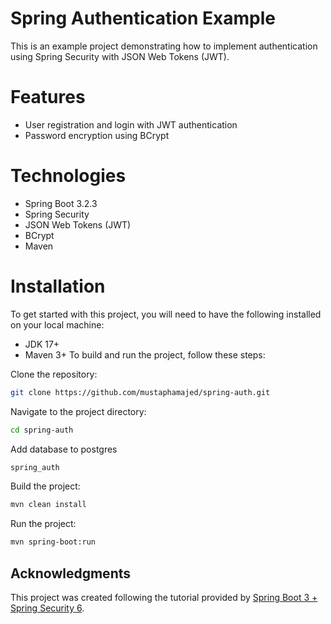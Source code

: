 # Spring Authentication Example

This is an example project demonstrating how to implement authentication using Spring Security with JSON Web Tokens (JWT).

# Features
- User registration and login with JWT authentication
- Password encryption using BCrypt

# Technologies
- Spring Boot 3.2.3
- Spring Security
- JSON Web Tokens (JWT)
- BCrypt
- Maven

# Installation

To get started with this project, you will need to have the following installed on your local machine:

- JDK 17+
- Maven 3+
To build and run the project, follow these steps:

Clone the repository: 
```bash
git clone https://github.com/mustaphamajed/spring-auth.git
```
Navigate to the project directory: 
```bash
cd spring-auth
```
Add database to postgres
```bash
spring_auth
```
Build the project: 
```bash
mvn clean install
```
Run the project: 
```bash
mvn spring-boot:run
```
## Acknowledgments
This project was created following the tutorial provided by [Spring Boot 3 + Spring Security 6](https://www.youtube.com/watch?v=KxqlJblhzfI&ab_channel=Amigoscode).


